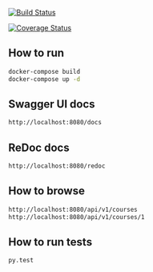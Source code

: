 [![Build Status](https://app.travis-ci.com/la-venganza/ubademy-back-py.svg?branch=joacols-patch-1)](https://app.travis-ci.com/la-venganza/ubademy-back-py)

[![Coverage Status](https://coveralls.io/repos/github/la-venganza/ubademy-back-py/badge.svg?branch=joacols-patch-1)](https://coveralls.io/github/la-venganza/ubademy-back-py?branch=joacols-patch-1)

## How to run 

```bash
docker-compose build
docker-compose up -d
```

## Swagger UI docs

```bash
http://localhost:8080/docs
```

## ReDoc docs

```bash
http://localhost:8080/redoc
```


## How to browse

```bash
http://localhost:8080/api/v1/courses
http://localhost:8080/api/v1/courses/1
```

## How to run tests

```bash
py.test
```
